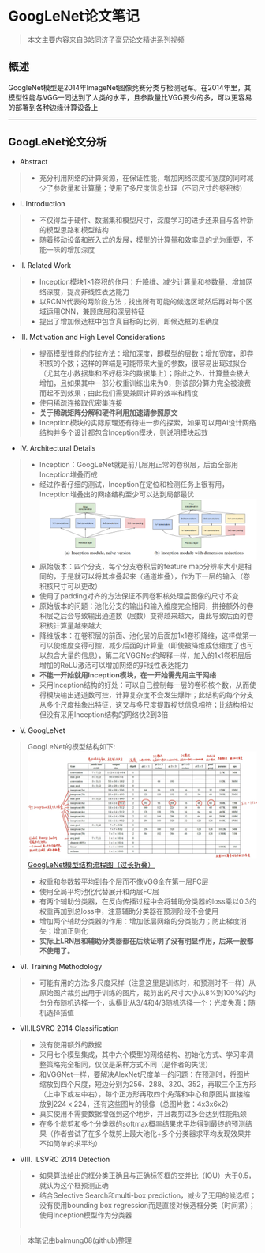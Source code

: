 # GoogLeNet论文笔记
> 本文主要内容来自B站同济子豪兄论文精讲系列视频
## 概述
GoogleNet模型是2014年ImageNet图像竞赛分类与检测冠军。在2014年里，其模型性能与VGG一同达到了人类的水平，且参数量比VGG要少的多，可以更容易的部署到各种边缘计算设备上

---------------------------------
## GoogLeNet论文分析
* Abstract
> * 充分利用网络的计算资源，在保证性能，增加网络深度和宽度的同时减少了参数量和计算量；使用了多尺度信息处理（不同尺寸的卷积核)
* Ⅰ. Introduction
> * 不仅得益于硬件、数据集和模型尺寸，深度学习的进步还来自与各种新的模型思路和模型结构
> * 随着移动设备和嵌入式的发展，模型的计算量和效率显的尤为重要，不能一味的增加深度
* Ⅱ. Related Work
> * Inception模块1×1卷积的作用：升降维、减少计算量和参数量、增加网络深度，提高非线性表达能力
> * 以RCNN代表的两阶段方法；找出所有可能的候选区域然后再对每个区域运用CNN，兼顾底层和深层特征
> * 提出了增加候选框中包含真目标的比例，即候选框的准确度
* Ⅲ. Motivation and High Level Considerations
> * 提高模型性能的传统方法：增加深度，即模型的层数；增加宽度，即卷积核的个数；这样的弊端是可能带来大量的参数，很容易出现过拟合（尤其在小数据集和不好标注的数据集上）；除此之外，计算量会极大增加，且如果其中一部分权重训练出来为0，则该部分算力完全被浪费而起不到效果；由此我们需要兼顾计算的效率和精度
> * 使用稀疏连接取代密集连接
> * <b>关于稀疏矩阵分解和硬件利用加速请参照原文</b>
> * Inception模块的实际原理还有待进一步的探索，如果可以用AI设计网络结构并多个设计都包含Inception模块，则说明模块起效
* Ⅳ. Architectural Details
> * Inception：GoogLeNet就是前几层用正常的卷积层，后面全部用Inception堆叠而成
> * 经过作者仔细的测试，Inception在定位和检测任务上很有用，Inception堆叠出的网络结构至少可以达到局部最优<br>
![Inception模块结构](./pic/1.png)<br>
> * 原始版本：四个分支，每个分支卷积后的feature map分辨率大小是相同的，于是就可以将其堆叠起来（通道堆叠），作为下一层的输入（卷积核尺寸可以更改）
> * 使用了padding对齐的方法保证不同卷积核处理后图像的尺寸不变
> * 原始版本的问题：池化分支的输出和输入维度完全相同，拼接额外的卷积层之后会导致输出通道数（层数）变得越来越大，由此导致后面的卷积核计算量越来越大
> * 降维版本：在卷积层的前面、池化层的后面加1x1卷积降维，这样做第一可以使维度变得可控，减少后面的计算量（即使被降维成低维度了也可以包含大量的信息），第二和VGGNet的解释一样，加入的1x1卷积层后增加的ReLU激活可以增加网络的非线性表达能力
> * <b>不能一开始就用Inception模块，在一开始需先用主干网络</b>
> * 采用Inception结构的好处：可以自己控制每一层的卷积核个数，从而使得模块输出通道数可控，计算复杂度不会发生爆炸；此结构的每个分支从多个尺度抽象出特征，这又与多尺度提取视觉信息相符；比结构相似但没有采用Inception结构的网络快2到3倍
* Ⅴ. GoogLeNet
> GoogLeNet的模型结构如下:
![GoogLeNet模型结构数据](./pic/2.png)<br>
[GoogLeNet模型结构流程图（过长折叠）](./pic/3.png)<br>
> * 权重和参数较平均到各个层而不像VGG全在第一层FC层
> * 使用全局平均池化代替展开和两层FC层
> * 有两个辅助分类器，在反向传播过程中会将辅助分类器的loss乘以0.3的权重再加到总loss中，注意辅助分类器在预测阶段不会使用
> * 增加两个辅助分类器的作用：增加低层网络的分类能力；防止梯度消失；增加正则化
> * <b>实际上LRN层和辅助分类器都在后续证明了没有明显作用，后来一般都不使用了。</b>
* Ⅵ. Training Methodology
> * 可能有用的方法:多尺度采样（注意这里是训练时，和预测时不一样）从原始图片裁剪出用于训练的图片，裁剪出的尺寸大小从8%到100%的均匀分布随机选择一个，纵横比从3/4和4/3随机选择一个；光度失真；随机选择插值
* Ⅶ.ILSVRC 2014 Classification
> * 没有使用额外的数据
> * 采用七个模型集成，其中六个模型的网络结构、初始化方式、学习率调整策略完全相同，仅仅是采样方式不同（是作者的失误）
> * 和VGGNet一样，要解决AlexNet尺度单一的问题：在预测时，将图片缩放到四个尺度，短边分别为256、288、320、352，再取三个正方形（上中下或左中右），每个正方形再取四个角落和中心和原图片直接缩放到224 x 224，还有这些图片的镜像（总图片数：4x3x6x2）
> * 真实使用不需要数据增强到这个地步，并且裁剪过多会达到性能瓶颈
> * 在多个裁剪和多个分类器的softmax概率结果求平均得到最终的预测结果（作者尝试了在多个裁剪上最大池化+多个分类器求平均发现效果并不如简单的求平均）
* Ⅷ. ILSVRC 2014 Detection
> * 如果算法给出的框分类正确且与正确标签框的交并比（IOU）大于0.5，就认为这个框预测正确
> * 结合Selective Search和multi-box prediction，减少了无用的候选框；没有使用bounding box regression而是直接对候选框分类（时间紧）；使用Inception模型作为分类器
<br><br>

> 本笔记由balmung08(github)整理
